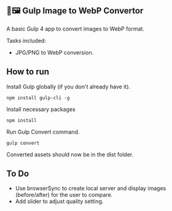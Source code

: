 ## 🥤🖼️ Gulp Image to WebP Convertor

A basic Gulp 4 app to convert images to WebP format.

Tasks included:

- JPG/PNG to WebP conversion.

## How to run
Install Gulp globally (if you don't already have it).

    npm install gulp-cli -g
Install necessary packages

    npm install
Run Gulp Convert command.

    gulp convert

Converted assets should now be in the dist folder.

## To Do
- Use browserSync to create local server and display images (before/after) for the user to compare.
- Add slider to adjust quality setting.
